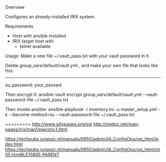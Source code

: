 Overview

Configures an already-installed IRIX system.

Requirements

* Host with ansible installed
* IRIX target host with
    * telnet available
    
Usage:
Make a new file ~/.vault_pass.txt with your vault password in it.

Delete group_vars/default/vault.yml , and make your own file that looks like this:

---
su_password: your_passwd

Then encrypt it:
ansible-vault encrypt group_vars/default/vault.yml --vault-password-file ~/.vault_pass.txt

Then invoke ansible:
ansible-playbook  -i inventory.ini -u <your user> master_setup.yml -k  --become-method=su --vault-password-file ~/.vault_pass.txt

=========
http://www.sillypages.org/sgi 
http://nixdoc.net/man-pages/irix/man1/pwconv.1.html

https://techpubs.jurassic.nl/manuals/0650/admin/IA_ConfigOps/sgi_html/index.html
https://techpubs.jurassic.nl/manuals/0650/admin/IA_ConfigOps/sgi_html/ch05.html#LE15895-PARENT